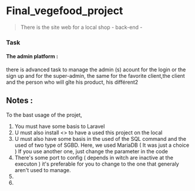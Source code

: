 # Final_vegefood_project

> There is the site web for a local shop - back-end -

### Task




#### The admin platform :

there is advanced task to manage the admin (s) acount for the login or the sign up and for the super-admin, the same for the favorite client,the client and the person who will gîte his product, his différent2
## Notes :
To the bast usage of the projet, 
1. You must have some basis to Laravel 
2. U must also install <> to have a used this project on the local
3. U must also have some basis in the used of the SQL command and the used of two type of SGBD. Here, we used MariaDB ( It was just a choice ) If you use another one, just change the parameter in the code
4. There's some port to config ( depends in witch are inactive at the executon ) it's preferable for you to change to the one that generaly aren't used to manage.
5. 
6. 


